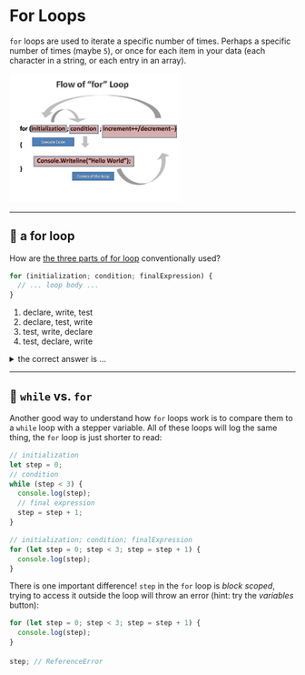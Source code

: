 # For Loops

`for` loops are used to iterate a specific number of times. Perhaps a specific number of times (maybe `5`), or once for each item in your data (each character in a string, or each entry in an array).

<a href="https://www.freecodecamp.org/news/exploring-javascript-for-in-loops-bdfc226d8515/" target="_blank"><img src="./13-for-loop-flow.jpeg" style="height: 60%; width: 60%;" /></a>

---

## 🐣 a for loop

How are [the three parts of for loop](https://developer.mozilla.org/en-US/docs/Web/JavaScript/Reference/statements/for) conventionally used?

```js
for (initialization; condition; finalExpression) {
  // ... loop body ...
}
```

1. declare, write, test
2. declare, test, write
3. test, write, declare
4. test, declare, write

<details>
<summary>the correct answer is ...</summary>
<br>

1. declare, test, write

```js
for (
  // initialization: declare and initialize the `step` variable
  let step = 0;
  // condition: test if `step` is less than 3
  step < 3;
  //  finalExpression: add 1 to `step`
  step = step + 1
) {
  // loop body: log the current value of `step`
  console.log(step);
}
```

</details>

---

## 🐣 `while` vs. `for`

Another good way to understand how `for` loops work is to compare them to a `while` loop with a stepper variable. All of these loops will log the same thing, the `for` loop is just shorter to read:

```js
// initialization
let step = 0;
// condition
while (step < 3) {
  console.log(step);
  // final expression
  step = step + 1;
}
```

```js
// initialization; condition; finalExpression
for (let step = 0; step < 3; step = step + 1) {
  console.log(step);
}
```

There is one important difference! `step` in the `for` loop is _block scoped_, trying to access it outside the loop will throw an error (hint: try the _variables_ button):

```js
for (let step = 0; step < 3; step = step + 1) {
  console.log(step);
}

step; // ReferenceError
```
